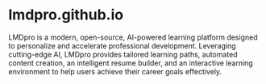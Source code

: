 # lmdpro.github.io
LMDpro is a modern, open-source, AI-powered learning platform designed to personalize and accelerate professional development. Leveraging cutting-edge AI, LMDpro provides tailored learning paths, automated content creation, an intelligent resume builder, and an interactive learning environment to help users achieve their career goals effectively.
